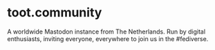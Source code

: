 # toot.community

A worldwide Mastodon instance from The Netherlands. Run by digital enthusiasts, inviting everyone, everywhere to join us in the #fediverse.
